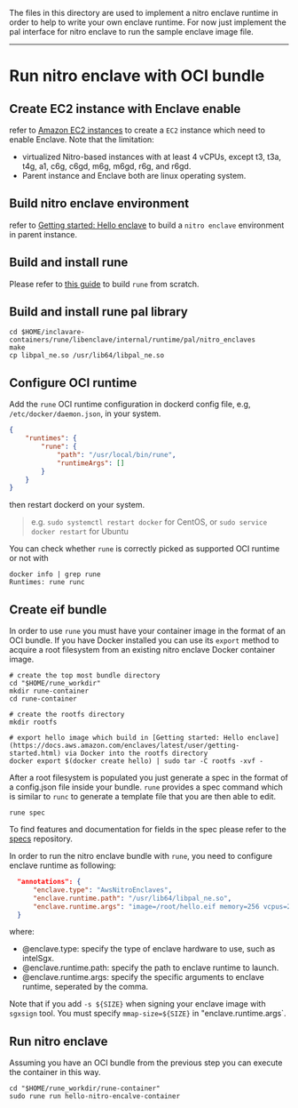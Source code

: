 The files in this directory are used to implement a nitro enclave runtime in order to help to write your own enclave runtime. For now just implement the pal interface for nitro enclave to run the sample enclave image file.

---

# Run nitro enclave with OCI bundle
## Create EC2 instance with Enclave enable
refer to [Amazon EC2 instances](https://docs.aws.amazon.com/AWSEC2/latest/UserGuide/Instances.html) to create a `EC2` instance which need to enable Enclave. Note that the limitation:
- virtualized Nitro-based instances with at least 4 vCPUs, except t3, t3a, t4g, a1, c6g, c6gd, m6g, m6gd, r6g, and r6gd.
- Parent instance and Enclave both are linux operating system.

## Build nitro enclave environment
refer to [Getting started: Hello enclave](https://docs.aws.amazon.com/enclaves/latest/user/getting-started.html) to build a `nitro enclave` environment in parent instance.

## Build and install rune
Please refer to [this guide](https://github.com/alibaba/inclavare-containers#rune) to build `rune` from scratch.

## Build and install rune pal library
```shell
cd $HOME/inclavare-containers/rune/libenclave/internal/runtime/pal/nitro_enclaves
make
cp libpal_ne.so /usr/lib64/libpal_ne.so
```

## Configure OCI runtime
Add the `rune` OCI runtime configuration in dockerd config file, e.g, `/etc/docker/daemon.json`, in your system.

```json
{
	"runtimes": {
		"rune": {
			"path": "/usr/local/bin/rune",
			"runtimeArgs": []
		}
	}
}
```

then restart dockerd on your system.
> e.g. `sudo systemctl restart docker` for CentOS, or `sudo service docker restart` for Ubuntu

You can check whether `rune` is correctly picked as supported OCI runtime or not with
```shell
docker info | grep rune
Runtimes: rune runc
```

## Create eif bundle
In order to use `rune` you must have your container image in the format of an OCI bundle. If you have Docker installed you can use its `export` method to acquire a root filesystem from an existing nitro enclave  Docker container image.

```shell
# create the top most bundle directory
cd "$HOME/rune_workdir"
mkdir rune-container
cd rune-container

# create the rootfs directory
mkdir rootfs

# export hello image which build in [Getting started: Hello enclave](https://docs.aws.amazon.com/enclaves/latest/user/getting-started.html) via Docker into the rootfs directory
docker export $(docker create hello) | sudo tar -C rootfs -xvf -
```

After a root filesystem is populated you just generate a spec in the format of a config.json file inside your bundle. `rune` provides a spec command which is similar to `runc` to generate a template file that you are then able to edit.

```shell
rune spec
```

To find features and documentation for fields in the spec please refer to the [specs](https://github.com/opencontainers/runtime-spec) repository.

In order to run the nitro enclave bundle with `rune`, you need to configure enclave runtime as following:
```json
  "annotations": {
      "enclave.type": "AwsNitroEnclaves",
      "enclave.runtime.path": "/usr/lib64/libpal_ne.so",
      "enclave.runtime.args": "image=/root/hello.eif memory=256 vcpus=2"
  }
```

where:
- @enclave.type: specify the type of enclave hardware to use, such as intelSgx.
- @enclave.runtime.path: specify the path to enclave runtime to launch.
- @enclave.runtime.args: specify the specific arguments to enclave runtime, seperated by the comma.

Note that if you add `-s ${SIZE}` when signing your enclave image with `sgxsign` tool. You must specify `mmap-size=${SIZE}` in "enclave.runtime.args`.

## Run nitro enclave
Assuming you have an OCI bundle from the previous step you can execute the container in this way.

```shell
cd "$HOME/rune_workdir/rune-container"
sudo rune run hello-nitro-encalve-container
```

